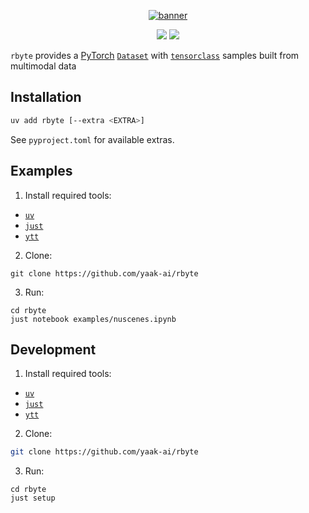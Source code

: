 <p align="center">
 <a href="https://www.yaak.ai/open-source/dev-tools">
  <img alt="banner" src="https://github.com/user-attachments/assets/707ab3ae-73d5-459f-82c5-888323673adb">
 </a>
</p>

<p align="center">
 <img src="https://github.com/yaak-ai/rbyte/actions/workflows/ci.yaml/badge.svg">
 <img src="https://img.shields.io/github/license/yaak-ai/rbyte.svg?color=green"></a>
</p>

`rbyte` provides a [PyTorch](https://pytorch.org) [`Dataset`](https://pytorch.org/tutorials/beginner/basics/data_tutorial.html) with [`tensorclass`](https://pytorch.org/tensordict/main/reference/tensorclass.html) samples built from multimodal data

## Installation

```bash
uv add rbyte [--extra <EXTRA>]
```

See `pyproject.toml` for available extras.

## Examples

1. Install required tools:

- [`uv`](https://github.com/astral-sh/uv)
- [`just`](https://github.com/casey/just)
- [`ytt`](https://carvel.dev/ytt/)

2. Clone:

```shell
git clone https://github.com/yaak-ai/rbyte
```

3. Run:

```shell
cd rbyte
just notebook examples/nuscenes.ipynb
```

## Development

1. Install required tools:

- [`uv`](https://github.com/astral-sh/uv)
- [`just`](https://github.com/casey/just)
- [`ytt`](https://carvel.dev/ytt/)

2. Clone:

```bash
git clone https://github.com/yaak-ai/rbyte
```

3. Run:

```shell
cd rbyte
just setup
```

